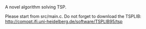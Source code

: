 A novel algorithm solving TSP. 

Please start from src/main.c. Do not forget to download the TSPLIB: http://comopt.ifi.uni-heidelberg.de/software/TSPLIB95/tsp
